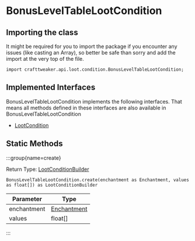 # BonusLevelTableLootCondition

## Importing the class

It might be required for you to import the package if you encounter any issues (like casting an Array), so better be safe than sorry and add the import at the very top of the file.
```zenscript
import crafttweaker.api.loot.condition.BonusLevelTableLootCondition;
```


## Implemented Interfaces
BonusLevelTableLootCondition implements the following interfaces. That means all methods defined in these interfaces are also available in BonusLevelTableLootCondition

- [LootCondition](/vanilla/api/loot/condition/LootCondition)

## Static Methods

:::group{name=create}

Return Type: [LootConditionBuilder](/vanilla/api/loot/condition/builder/LootConditionBuilder)

```zenscript
BonusLevelTableLootCondition.create(enchantment as Enchantment, values as float[]) as LootConditionBuilder
```

|  Parameter  |                           Type                           |
|-------------|----------------------------------------------------------|
| enchantment | [Enchantment](/vanilla/api/item/enchantment/Enchantment) |
| values      | float[]                                                  |


:::

